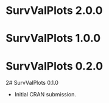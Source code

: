 # SurvValPlots 2.0.0

# SurvValPlots 1.0.0

# SurvValPlots 0.2.0

2# SurvValPlots 0.1.0

* Initial CRAN submission.
